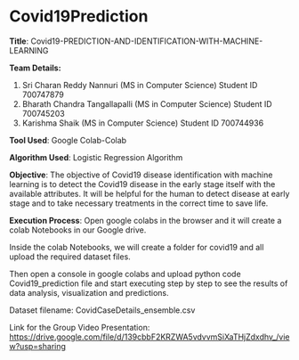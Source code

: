 # Covid19Prediction
**Title**: Covid19-PREDICTION-AND-IDENTIFICATION-WITH-MACHINE-LEARNING

**Team Details:**
1) Sri Charan Reddy Nannuri (MS in Computer Science)
   Student ID 700747879
2) Bharath Chandra Tangallapalli (MS in Computer Science)
   Student ID 700745203
3) Karishma Shaik (MS in Computer Science)
   Student ID 700744936

**Tool Used**: Google Colab-Colab

**Algorithm Used**: Logistic Regression Algorithm

**Objective**:
The objective of Covid19 disease identification with machine learning is to detect the Covid19 disease in the early stage itself with the available attributes. 
It will be helpful for the human to detect disease at early stage and to take necessary treatments in the correct time to save life.

**Execution Process**:
Open google colabs in the browser and it will create a colab Notebooks in our Google drive. 

Inside the colab Notebooks, we will create a folder for covid19 and all upload the required dataset files.

Then open a console in google colabs and upload python code Covid19_prediction file and start executing step by step to see the results of data analysis, visualization and predictions.

Dataset filename:
CovidCaseDetails_ensemble.csv


Link for the Group Video Presentation:
https://drive.google.com/file/d/139cbbF2KRZWA5vdvvmSiXaTHjZdxdhv_/view?usp=sharing 
